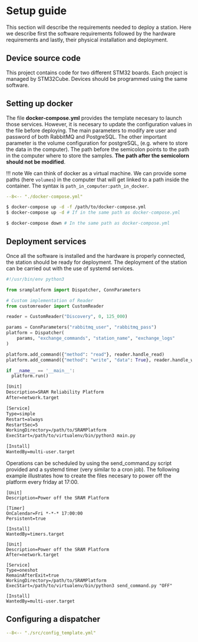 # Setup guide

This section will describe the requirements needed to deploy a station. Here we describe first the software requirements followed by the hardware requirements and lastly, their physical installation and deployment.

## Device source code

This project contains code for two different STM32 boards. Each project is managed by STM32Cube. Devices should be programmed using the same software.

## Setting up docker

The file **docker-compose.yml** provides the template necesary to launch those services. However, it is necesary to update the configuration values in the file before deploying. The main parameters to modify are user and password of both RabbitMQ and PostgreSQL. The other important parameter is the volume configuration for postgreSQL, (e.g. where to store the data in the computer). The path before the semicolon points to the path in the computer where to store the samples. **The path after the semicolorn should not be modified**.

!!! note
    We can think of docker as a virtual machine. We can provide some paths (here `volumes`) in the computer that will get linked to a path inside the container. The syntax is ``path_in_computer:path_in_docker``.

```{.yaml title="Example of docker-compose file" hl_lines=27}
--8<-- "./docker-compose.yml"
```

```{.sh title="Start services with docker-compose"}
$ docker-compose up -d -f /path/to/docker-compose.yml
$ docker-compose up -d # If in the same path as docker-compose.yml
```

```{.sh title="Stop docker services"}
$ docker-compose down # In the same path as docker-compose.yml
```

Deployment services
-------------------

Once all the software is installed and the hardware is properly connected, the station should be ready for deployment.
The deployment of the station can be carried out with the use of systemd services.

```python
#!/usr/bin/env python3

from sramplatform import Dispatcher, ConnParameters

# Custom implementation of Reader
from customreader import CustomReader

reader = CustomReader("Discovery", 0, 125_000)

params = ConnParameters("rabbitmq_user", "rabbitmq_pass")
platform = Dispatcher(
    params, "exchange_commands", "station_name", "exchange_logs"
)

platform.add_command({"method": "read"}, reader.handle_read)
platform.add_command({"method": "write", "data": True}, reader.handle_write)

if __name__ == '__main__':
  platform.run()
```

```txt
[Unit]
Description=SRAM Reliability Platform
After=network.target

[Service]
Type=simple
Restart=always
RestartSec=5
WorkingDirectory=/path/to/SRAMPlatform
ExecStart=/path/to/virtualenv/bin/python3 main.py

[Install]
WantedBy=multi-user.target
```

Operations can be scheduled by using the send_command.py script provided and a systemd timer (very similar to a cron job). The following example illustrates how to create the files necesary to power off the platform every friday at 17:00.


```text
[Unit]
Description=Power off the SRAM Platform

[Timer]
OnCalendar=Fri *-*-* 17:00:00
Persistent=true

[Install]
WantedBy=timers.target
```

```text
[Unit]
Description=Power off the SRAM Platform
After=network.target

[Service]
Type=oneshot
RemainAfterExit=true
WorkingDirectory=/path/to/SRAMPlatform
ExecStart=/path/to/virtualenv/bin/python3 send_command.py "OFF"

[Install]
WantedBy=multi-user.target
```

## Configuring a dispatcher

```{.yaml title="Example of configuration"}
--8<-- "./src/config_template.yml"
```
